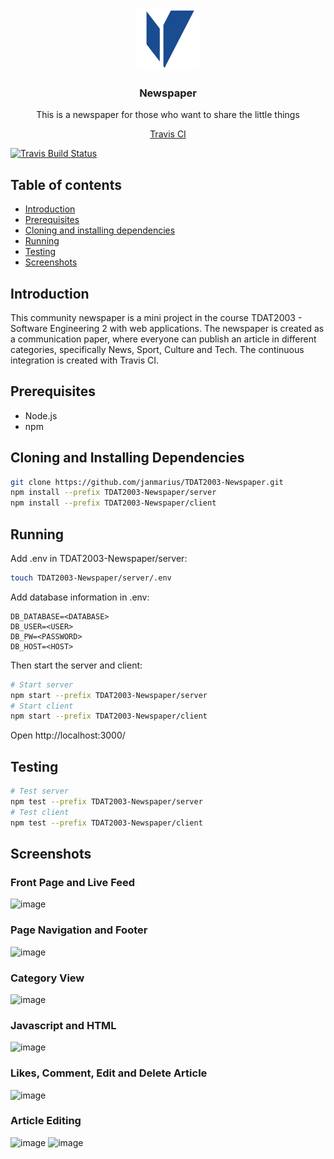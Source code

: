 <p align="center">
  <a href="https://github.com/janmarius/TDAT2003-Newspaper/">
    <img src="res/logo.png" alt="logo" width="100" height="100">
  </a>
</p>

<h3 align="center">Newspaper</h3>

<p align="center">
  This is a newspaper for those who want to share the little things
</p>

<p align="center">
  <a href="https://travis-ci.org/janmarius/TDAT2003-Newspaper?icon=travis/">Travis CI</a>
</p>

[![Travis Build Status](https://travis-ci.org/janmarius/TDAT2003-Newspaper.svg?branch=master)](https://travis-ci.org/janmarius/TDAT2003-Newspaper)

## Table of contents

- [Introduction](#introduction)
- [Prerequisites](#prerequisites)
- [Cloning and installing dependencies](#cloning-and-installing-dependencies)
- [Running](#running)
- [Testing](#testing)
- [Screenshots](#screenshots)



## Introduction
This community newspaper is a mini project in the course TDAT2003 - Software Engineering 2 with web applications. The newspaper is created as a communication paper, where everyone can publish an article in different categories, specifically News, Sport, Culture and Tech. The continuous integration is created with Travis CI. 

## Prerequisites
* Node.js
* npm

## Cloning and Installing Dependencies
```sh
git clone https://github.com/janmarius/TDAT2003-Newspaper.git
npm install --prefix TDAT2003-Newspaper/server
npm install --prefix TDAT2003-Newspaper/client
```

## Running
Add .env in TDAT2003-Newspaper/server:
```sh
touch TDAT2003-Newspaper/server/.env
```
Add database information in .env:
```
DB_DATABASE=<DATABASE>
DB_USER=<USER>
DB_PW=<PASSWORD>
DB_HOST=<HOST>
```
Then start the server and client:
```sh
# Start server
npm start --prefix TDAT2003-Newspaper/server
# Start client
npm start --prefix TDAT2003-Newspaper/client
```
Open http://localhost:3000/

## Testing
```sh
# Test server
npm test --prefix TDAT2003-Newspaper/server
# Test client
npm test --prefix TDAT2003-Newspaper/client
```

## Screenshots
### Front Page and Live Feed
![image](https://raw.githubusercontent.com/janmarius/TDAT2003-Newspaper/main/res/Website-example1.png)
### Page Navigation and Footer
![image](https://raw.githubusercontent.com/janmarius/TDAT2003-Newspaper/main/res/Website-example2.png)
### Category View
![image](https://raw.githubusercontent.com/janmarius/TDAT2003-Newspaper/main/res/Website-example3.png)
### Javascript and HTML
![image](https://raw.githubusercontent.com/janmarius/TDAT2003-Newspaper/main/res/Website-example5.png)
### Likes, Comment, Edit and Delete Article
![image](https://raw.githubusercontent.com/janmarius/TDAT2003-Newspaper/main/res/Website-example6.png)
### Article Editing
![image](https://raw.githubusercontent.com/janmarius/TDAT2003-Newspaper/main/res/Website-example7.png)
![image](https://raw.githubusercontent.com/janmarius/TDAT2003-Newspaper/main/res/Website-example8.png)
